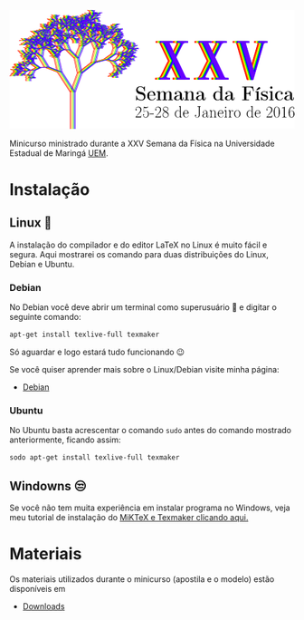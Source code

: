 ![logo](https://github.com/RafaelDexter/semanadafisica/blob/master/img/logo.png)

Minicurso ministrado durante a XXV Semana da Física na Universidade Estadual de
Maringá [UEM](http://www.uem.br/).

# Instalação

## Linux :penguin:

A instalação do compilador e do editor LaTeX no Linux é muito fácil e segura.
Aqui mostrarei os comando para duas distribuições do Linux, Debian e Ubuntu.

### Debian

No Debian você deve abrir um terminal como superusuário :smoking: e digitar o seguinte
comando:

```sh
apt-get install texlive-full texmaker
```

Só aguardar e logo estará tudo funcionando :wink:

Se você quiser aprender mais sobre o Linux/Debian visite minha página:

* [Debian](http://rafaeldexter.github.io/Debian/)

### Ubuntu

No Ubuntu basta acrescentar o comando `sudo` antes do comando mostrado anteriormente,
ficando assim:

```sh
sodo apt-get install texlive-full texmaker
```

## Windowns :unamused:

Se você não tem muita experiência em instalar programa no Windows, veja meu
tutorial de instalação do [MiKTeX e Texmaker clicando aqui.]()

# Materiais

Os materiais utilizados durante o minicurso (apostila e o modelo) estão disponíveis
em

* [Downloads](https://github.com/RafaelDexter/semanadafisica/tree/master/modelos)
